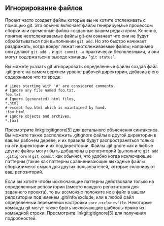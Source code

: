 ## Игнорирование файлов ##

Проект часто создает файлы которые вы не хотите отслеживать с помощью git. Это обычно включает файлы генерируемые процессом сборки или временные файлы созданные вашим редактором. Конечно, понятие неотслеживаемые файлы git-ом означает что они не будут обрабатываться при выполнении `git add`. Но это быстро начинает раздражать, когда вокруг лежат неотслеживаемые файлы; например они делают `git add .` и `git commit -a` практически бесполезными, и они могут содержаться в выводе команды "`git status`".

Вы можете указать git игнорировать определенные файлы создав файл .gitignore на самом верхнем уровне рабочей директории, добавив в его содержимое что то вроде:

    # Lines starting with '#' are considered comments.
    # Ignore any file named foo.txt.
    foo.txt
    # Ignore (generated) html files,
    *.html
    # except foo.html which is maintained by hand.
    !foo.html
    # Ignore objects and archives.
    *.[oa]

Просмотрите linkgit:gitignore[5] для детального объяснения синтаксиса. Вы можете также расположить .gitignore файлы в другой директории в вашем рабочем дереве, и их правила будут распространяться только на эти директории и их поддиректории. Файлы .gitignore как и любые другие файлы могут быть добавлены в репозиторий (выполните `git add .gitignore` и `git commit` как обычно),  что удобно когда исключающие паттерны (такие как паттерны сравненивающие выходные файлы сборки)имеют смысл для других пользователей, которые склонируют ваш репозиторий.

Если вы хотите чтобы исключающие паттерны действовали только на определенные репозитории (вместо каждого репозитория для заданного проекта), то вы возможно положите их в файл в вашем репозитории под именем .git/info/exclude, или в любой файл определенный переменной настройки `core.excludesfile`. Некоторые команды git могут также брать исключающие шаблоны прямо из командной строки. Просмотрите linkgit:gitignore[5] для получения подробностей.